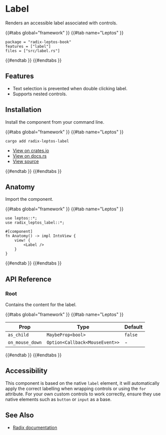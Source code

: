 # Label

Renders an accessible label associated with controls.

{{#tabs global="framework" }}
{{#tab name="Leptos" }}

```toml,trunk
package = "radix-leptos-book"
features = ["label"]
files = ["src/label.rs"]
```

{{#endtab }}
{{#endtabs }}

## Features

-   Text selection is prevented when double clicking label.
-   Supports nested controls.

## Installation

Install the component from your command line.

{{#tabs global="framework" }}
{{#tab name="Leptos" }}

```shell
cargo add radix-leptos-label
```

-   [View on crates.io](https://crates.io/crates/radix-leptos-label)
-   [View on docs.rs](https://docs.rs/radix-leptos-label/latest/radix_leptos_label/)
-   [View source](https://github.com/RustForWeb/radix/tree/main/packages/primitives/leptos/label)

{{#endtab }}
{{#endtabs }}

## Anatomy

Import the component.

{{#tabs global="framework" }}
{{#tab name="Leptos" }}

```rust,ignore
use leptos::*;
use radix_leptos_label::*;

#[component]
fn Anatomy() -> impl IntoView {
    view! {
        <Label />
    }
}
```

{{#endtab }}
{{#endtabs }}

## API Reference

### Root

Contains the content for the label.

{{#tabs global="framework" }}
{{#tab name="Leptos" }}

| Prop            | Type                           | Default |
| --------------- | ------------------------------ | ------- |
| `as_child`      | `MaybeProp<bool>`              | `false` |
| `on_mouse_down` | `Option<Callback<MouseEvent>>` | -       |

{{#endtab }}
{{#endtabs }}

## Accessibility

This component is based on the native `label` element, it will automatically apply the correct labelling when wrapping controls or using the `for` attribute. For your own custom controls to work correctly, ensure they use native elements such as `button` or `input` as a base.

## See Also

-   [Radix documentation](https://www.radix-ui.com/primitives/docs/components/label)
